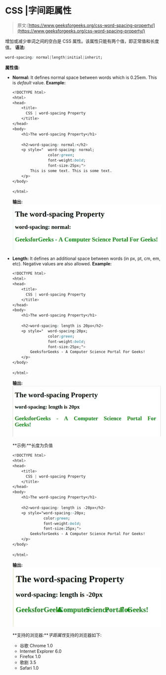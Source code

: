 # CSS |字间距属性

> 原文:[https://www.geeksforgeeks.org/css-word-spacing-property/](https://www.geeksforgeeks.org/css-word-spacing-property/)

增加或减少单词之间的空白是 CSS 属性。该属性只能有两个值，即正常值和长度值。
**语法:**

```css
word-spacing: normal|length|initial|inherit;

```

**属性值:**

*   **Normal:** It defines normal space between words which is 0.25em. This is *default* value.
    **Example:**

    ```css
    <!DOCTYPE html>
    <html>
    <head>
        <title>
          CSS | word-spacing Property
        </title>
    </head>
    <body>
        <h1>The word-spacing Property</h1>

        <h2>word-spacing: normal:</h2>
        <p style="  word-spacing: normal;
                    color:green; 
                    font-weight:bold;
                    font-size:25px;">
            This is some text. This is some text.
        </p>
    </body>

    </html>
    ```

    **输出:**
    ![](img/fd822fe4367ea2cdf10a991a94500615.png)

*   **Length:** It defines an additional space between words (in px, pt, cm, em, etc). Negative values are also allowed.
    **Example:**

    ```css
    <!DOCTYPE html>
    <html>
    <head>
        <title>
          CSS | word-spacing Property
        </title>
    </head>
    <body>
        <h1>The word-spacing Property</h1>

        <h2>word-spacing: length is 20px</h2>
        <p style="  word-spacing:20px;
                    color:green; 
                    font-weight:bold;
                    font-size:25px;">
            GeeksforGeeks - A Computer Science Portal For Geeks!
        </p>
    </body>

    </html>
    ```

    **输出:**
    ![](img/5a3ff0d29ac81c34f208a2b5b3216469.png)

    **示例:**长度为负值

    ```css
    <!DOCTYPE html>
    <html>
    <head>
        <title>
          CSS | word-spacing Property
        </title>
    </head>
    <body>
        <h1>The word-spacing Property</h1>

        <h2>word-spacing: length is -20px</h2>
        <p style="word-spacing:-20px;
                  color:green;
                  font-weight:bold;
                  font-size:25px;">
            GeeksforGeeks - A Computer Science Portal For Geeks!
        </p>
    </body>

    </html>
    ```

    **输出:**
    ![](img/149239f2fa4cbbb2a1a47e191e832615.png)

    **支持的浏览器:***字距属性*支持的浏览器如下:

    *   谷歌 Chrome 1.0
    *   Internet Explorer 6.0
    *   Firefox 1.0
    *   歌剧 3.5
    *   Safari 1.0